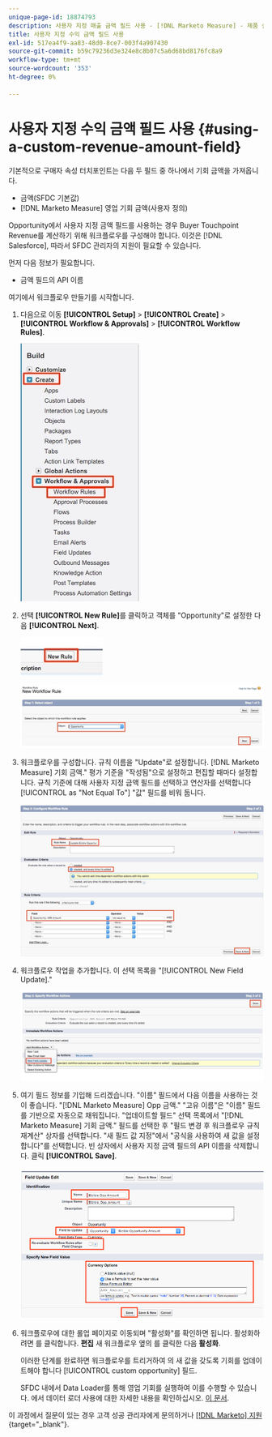 ```yaml
---
unique-page-id: 18874793
description: 사용자 지정 매출 금액 필드 사용 - [!DNL Marketo Measure] - 제품 설명서
title: 사용자 지정 수익 금액 필드 사용
exl-id: 517ea4f9-aa83-48d0-8ce7-003f4a907430
source-git-commit: b59c79236d3e324e8c8b07c5a6d68bd8176fc8a9
workflow-type: tm+mt
source-wordcount: '353'
ht-degree: 0%

---
```


# 사용자 지정 수익 금액 필드 사용 {#using-a-custom-revenue-amount-field}

기본적으로 구매자 속성 터치포인트는 다음 두 필드 중 하나에서 기회 금액을 가져옵니다.

* 금액(SFDC 기본값)
* [!DNL Marketo Measure] 영업 기회 금액(사용자 정의)

Opportunity에서 사용자 지정 금액 필드를 사용하는 경우 Buyer Touchpoint Revenue를 계산하기 위해 워크플로우를 구성해야 합니다. 이것은 [!DNL Salesforce], 따라서 SFDC 관리자의 지원이 필요할 수 있습니다.

먼저 다음 정보가 필요합니다.

* 금액 필드의 API 이름

여기에서 워크플로우 만들기를 시작합니다.

1. 다음으로 이동 **[!UICONTROL Setup]** > **[!UICONTROL Create]** > **[!UICONTROL Workflow & Approvals]** > **[!UICONTROL Workflow Rules]**.

   ![](assets/1.jpg)

1. 선택 **[!UICONTROL New Rule]**&#x200B;를 클릭하고 객체를 &quot;Opportunity&quot;로 설정한 다음 **[!UICONTROL Next]**.

   ![](assets/2.jpg)

   ![](assets/3.jpg)

1. 워크플로우를 구성합니다. 규칙 이름을 &quot;Update&quot;로 설정합니다. [!DNL Marketo Measure] 기회 금액.&quot; 평가 기준을 &quot;작성됨&quot;으로 설정하고 편집할 때마다 설정합니다. 규칙 기준에 대해 사용자 지정 금액 필드를 선택하고 연산자를 선택합니다 [!UICONTROL as "Not Equal To"] &quot;값&quot; 필드를 비워 둡니다.

   ![](assets/4.jpg)

1. 워크플로우 작업을 추가합니다. 이 선택 목록을 &quot;[!UICONTROL New Field Update].&quot;

   ![](assets/5.jpg)

1. 여기 필드 정보를 기입해 드리겠습니다. &quot;이름&quot; 필드에서 다음 이름을 사용하는 것이 좋습니다. &quot;[!DNL Marketo Measure] Opp 금액.&quot; &quot;고유 이름&quot;은 &quot;이름&quot; 필드를 기반으로 자동으로 채워집니다. &quot;업데이트할 필드&quot; 선택 목록에서 &quot;[!DNL Marketo Measure] 기회 금액.&quot; 필드를 선택한 후 &quot;필드 변경 후 워크플로우 규칙 재계산&quot; 상자를 선택합니다. &quot;새 필드 값 지정&quot;에서 &quot;공식을 사용하여 새 값을 설정합니다&quot;를 선택합니다. 빈 상자에서 사용자 지정 금액 필드의 API 이름을 삭제합니다. 클릭 **[!UICONTROL Save]**.

   ![](assets/6.png)

1. 워크플로우에 대한 롤업 페이지로 이동되며 &quot;활성화&quot;를 확인하면 됩니다. 활성화하려면 를 클릭합니다. **편집** 새 워크플로우 옆의 를 클릭한 다음 **활성화**.

   이러한 단계를 완료하면 워크플로우를 트리거하여 의 새 값을 갖도록 기회를 업데이트해야 합니다 [!UICONTROL custom opportunity] 필드.

   SFDC 내에서 Data Loader를 통해 영업 기회를 실행하여 이를 수행할 수 있습니다. 에서 데이터 로더 사용에 대한 자세한 내용을 확인하십시오. [이 문서](/help/advanced-marketo-measure-features/custom-revenue-amount/using-data-loader-to-update-marketo-measure-custom-amount-field.md).

이 과정에서 질문이 있는 경우 고객 성공 관리자에게 문의하거나 [[!DNL Marketo] 지원](https://nation.marketo.com/t5/support/ct-p/Support){target="_blank"}.
